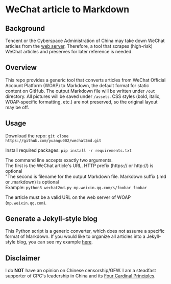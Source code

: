 # WeChat article to Markdown

## Background
Tencent or the Cyberspace Administration of China may take down WeChat articles from the [web server](https://mp.weixin.qq.com). Therefore, a tool that scrapes (high-risk) WeChat articles and preserves for later reference is needed.

## Overview
This repo provides a generic tool that converts articles from WeChat Official Account Platform (WOAP) to Markdown, the default format for static content on GitHub. The output Markdown file will be written under `/out` directory. All pictures will be saved under `/assets`. CSS styles (bold, italic, WOAP-specific formatting, etc.) are not preserved, so the original layout may be off.

## Usage
Download the repo:
```git clone https://github.com/yuangu002/wechat2md.git```

Install required packages:
```pip install -r requirements.txt```

The command line accepts exactly two arguments.<br>
The first is the WeChat article's URL. HTTP prefix (https:// or http://) is optional<br>
"The second is filename for the output Markdown file. Markdown suffix (.md or .markdown) is optional<br>
Example: `python3 wechat2md.py mp.weixin.qq.com/s/foobar foobar`

The article must be a valid URL on the web server of WOAP (`mp.weixin.qq.com`).

## Generate a Jekyll-style blog
This Python script is a generic converter, which does not assume a specific format of Markdown. If you would like to organize all articles into a Jekyll-style blog, you can see my example [here](https://github.com/yuangu002/yuangu002.github.io).

## Disclaimer
I do **NOT** have an opinion on Chinese censorship/GFW. I am a steadfast supporter of CPC's leadership in China and its [Four Cardinal Principles](https://en.wikipedia.org/wiki/Four_Cardinal_Principles).